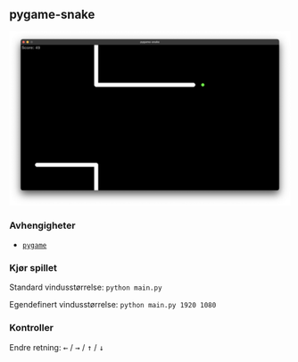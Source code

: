 ## pygame-snake

![forhåndsvisning](media/demo.png)

### Avhengigheter
- [`pygame`](https://www.pygame.org/wiki/GettingStarted)

### Kjør spillet
Standard vindusstørrelse: `python main.py`

Egendefinert vindusstørrelse: `python main.py 1920 1080`

### Kontroller
Endre retning: <kbd>←</kbd> / <kbd>→</kbd> / <kbd>↑</kbd> / <kbd>↓</kbd>